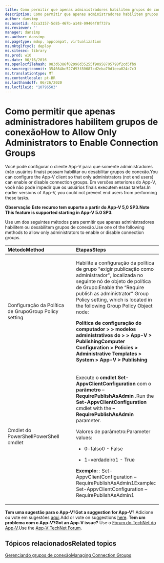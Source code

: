 ```yaml
---
title: Como permitir que apenas administradores habilitem grupos de conexão
description: Como permitir que apenas administradores habilitem grupos de conexão
author: dansimp
ms.assetid: 42ca3157-5d85-467b-a148-09404f8f737a
ms.reviewer: ''
manager: dansimp
ms.author: dansimp
ms.pagetype: mdop, appcompat, virtualization
ms.mktglfcycl: deploy
ms.sitesec: library
ms.prod: w10
ms.date: 06/16/2016
ms.openlocfilehash: 083d6386f02996d35255f90958705798f2cd5fb9
ms.sourcegitcommit: 354664bc527d93f80687cd2eba70d1eea024c7c3
ms.translationtype: MT
ms.contentlocale: pt-BR
ms.lasthandoff: 06/26/2020
ms.locfileid: "10796503"
---
```

# <span data-ttu-id="8cb39-103">Como permitir que apenas administradores habilitem grupos de conexão</span><span class="sxs-lookup"><span data-stu-id="8cb39-103">How to Allow Only Administrators to Enable Connection Groups</span></span>


<span data-ttu-id="8cb39-104">Você pode configurar o cliente App-V para que somente administradores (não usuários finais) possam habilitar ou desabilitar grupos de conexão.</span><span class="sxs-lookup"><span data-stu-id="8cb39-104">You can configure the App-V client so that only administrators (not end users) can enable or disable connection groups.</span></span> <span data-ttu-id="8cb39-105">Em versões anteriores do App-V, você não pode impedir que os usuários finais executem essas tarefas.</span><span class="sxs-lookup"><span data-stu-id="8cb39-105">In earlier versions of App-V, you could not prevent end users from performing these tasks.</span></span>

<span data-ttu-id="8cb39-106">**Observação** 
 **Este recurso tem suporte a partir do App-V 5,0 SP3.**</span><span class="sxs-lookup"><span data-stu-id="8cb39-106">**Note**
**This feature is supported starting in App-V 5.0 SP3.**</span></span>

 

<span data-ttu-id="8cb39-107">Use um dos seguintes métodos para permitir que apenas administradores habilitem ou desabilitem grupos de conexão.</span><span class="sxs-lookup"><span data-stu-id="8cb39-107">Use one of the following methods to allow only administrators to enable or disable connection groups.</span></span>

<table>
<colgroup>
<col width="50%" />
<col width="50%" />
</colgroup>
<thead>
<tr class="header">
<th align="left"><span data-ttu-id="8cb39-108">Método</span><span class="sxs-lookup"><span data-stu-id="8cb39-108">Method</span></span></th>
<th align="left"><span data-ttu-id="8cb39-109">Etapas</span><span class="sxs-lookup"><span data-stu-id="8cb39-109">Steps</span></span></th>
</tr>
</thead>
<tbody>
<tr class="odd">
<td align="left"><p><span data-ttu-id="8cb39-110">Configuração da Política de Grupo</span><span class="sxs-lookup"><span data-stu-id="8cb39-110">Group Policy setting</span></span></p></td>
<td align="left"><p><span data-ttu-id="8cb39-111">Habilite a configuração da política de grupo "exigir publicação como administrador", localizada no seguinte nó de objeto de política de Grupo:</span><span class="sxs-lookup"><span data-stu-id="8cb39-111">Enable the “Require publish as administrator” Group Policy setting, which is located in the following Group Policy Object node:</span></span></p>
<p><strong><span data-ttu-id="8cb39-112">Política de configuração do computador &gt; &gt; modelos administrativos do &gt; &gt; App-V &gt; Publishing</span><span class="sxs-lookup"><span data-stu-id="8cb39-112">Computer Configuration &gt; Policies &gt; Administrative Templates &gt; System &gt; App-V &gt; Publishing</span></span></strong></p></td>
</tr>
<tr class="even">
<td align="left"><p><span data-ttu-id="8cb39-113">Cmdlet do PowerShell</span><span class="sxs-lookup"><span data-stu-id="8cb39-113">PowerShell cmdlet</span></span></p></td>
<td align="left"><p><span data-ttu-id="8cb39-114">Execute o <strong> cmdlet Set-AppvClientConfiguration </strong> com o <strong> parâmetro – RequirePublishAsAdmin </strong> .</span><span class="sxs-lookup"><span data-stu-id="8cb39-114">Run the <strong>Set-AppvClientConfiguration</strong> cmdlet with the <strong>–RequirePublishAsAdmin</strong> parameter.</span></span></p>
<p><span data-ttu-id="8cb39-115">Valores de parâmetro:</span><span class="sxs-lookup"><span data-stu-id="8cb39-115">Parameter values:</span></span></p>
<ul>
<li><p><span data-ttu-id="8cb39-116">0-falso</span><span class="sxs-lookup"><span data-stu-id="8cb39-116">0 - False</span></span></p></li>
<li><p><span data-ttu-id="8cb39-117">1-verdadeiro</span><span class="sxs-lookup"><span data-stu-id="8cb39-117">1 - True</span></span></p></li>
</ul>
<p><strong><span data-ttu-id="8cb39-118">Exemplo: </strong> : Set-AppvClientConfiguration – RequirePublishAsAdmin1</span><span class="sxs-lookup"><span data-stu-id="8cb39-118">Example:</strong>: Set-AppvClientConfiguration –RequirePublishAsAdmin1</span></span></p></td>
</tr>
</tbody>
</table>

 

<span data-ttu-id="8cb39-119">**Tem uma sugestão para o App-V**?</span><span class="sxs-lookup"><span data-stu-id="8cb39-119">**Got a suggestion for App-V**?</span></span> <span data-ttu-id="8cb39-120">Adicione ou vote em sugestões [aqui](http://appv.uservoice.com/forums/280448-microsoft-application-virtualization).</span><span class="sxs-lookup"><span data-stu-id="8cb39-120">Add or vote on suggestions [here](http://appv.uservoice.com/forums/280448-microsoft-application-virtualization).</span></span> **<span data-ttu-id="8cb39-121">Tem um problema com o App-V?</span><span class="sxs-lookup"><span data-stu-id="8cb39-121">Got an App-V issue?</span></span>** <span data-ttu-id="8cb39-122">Use o [Fórum do TechNet do App-V](https://social.technet.microsoft.com/Forums/home?forum=mdopappv).</span><span class="sxs-lookup"><span data-stu-id="8cb39-122">Use the [App-V TechNet Forum](https://social.technet.microsoft.com/Forums/home?forum=mdopappv).</span></span>

## <span data-ttu-id="8cb39-123">Tópicos relacionados</span><span class="sxs-lookup"><span data-stu-id="8cb39-123">Related topics</span></span>


[<span data-ttu-id="8cb39-124">Gerenciando grupos de conexão</span><span class="sxs-lookup"><span data-stu-id="8cb39-124">Managing Connection Groups</span></span>](managing-connection-groups51.md)

 

 





